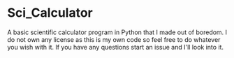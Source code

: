 # Sci_Calculator

A basic scientific calculator program in Python that I made out of boredom. I do not own any license as this is my own code so feel free to do whatever you wish with it. If you have any questions start an issue and I'll look into it.
